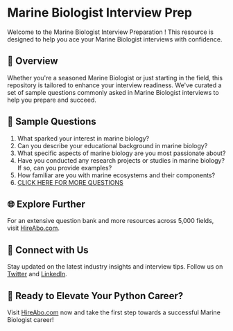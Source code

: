 # Marine Biologist Interview Prep

Welcome to the Marine Biologist Interview Preparation ! This resource is designed to help you ace your Marine Biologist interviews with confidence.

## 🚀 Overview

Whether you're a seasoned Marine Biologist or just starting in the field, this repository is tailored to enhance your interview readiness. We've curated a set of sample questions commonly asked in Marine Biologist interviews to help you prepare and succeed.

## 📝 Sample Questions

1. What sparked your interest in marine biology?
2. Can you describe your educational background in marine biology?
3. What specific aspects of marine biology are you most passionate about?
4. Have you conducted any research projects or studies in marine biology? If so, can you provide examples?
5. How familiar are you with marine ecosystems and their components?
6. [CLICK HERE FOR MORE QUESTIONS](https://hireabo.com/job/5_1_7/Marine%20Biologist)

## 🌐 Explore Further

For an extensive question bank and more resources across 5,000 fields, visit [HireAbo.com](https://www.hireabo.com).

## 📱 Connect with Us

Stay updated on the latest industry insights and interview tips. Follow us on [Twitter](https://twitter.com/hireabo) and [LinkedIn](https://www.linkedin.com/in/hire-abo-3609972a8/).

## 🚀 Ready to Elevate Your Python Career?

Visit [HireAbo.com](https://www.hireabo.com) now and take the first step towards a successful Marine Biologist career!